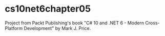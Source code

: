 # cs10net6chapter05

Project from Packt Publishing's book "C# 10 and .NET 6 - Modern Cross-Platform Development" by Mark J. Price.
